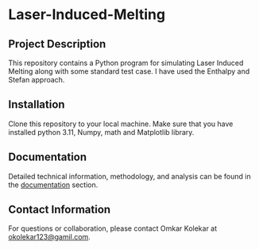 # Laser-Induced-Melting

## Project Description
This repository contains a Python program for simulating Laser Induced Melting along with some standard test case. I have used the Enthalpy and Stefan approach.

## Installation
Clone this repository to your local machine.
Make sure that you have installed python 3.11, Numpy, math and Matplotlib library.

## Documentation
Detailed technical information, methodology, and analysis can be found in the [documentation](Laser_Induced_Melting/Documentation/Laser_Induced_Melting_Report.pdf) section.

## Contact Information
For questions or collaboration, please contact Omkar Kolekar at okolekar123@gamil.com.
